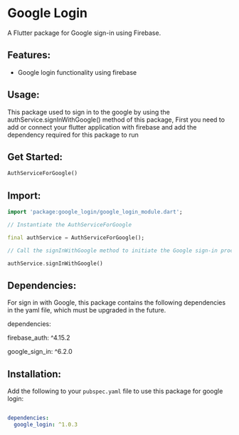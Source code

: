 # Google Login

A Flutter package for Google sign-in using Firebase.

## Features:
- Google login functionality using firebase
  
## Usage:

This package used to sign in to the google by using the authService.signInWithGoogle() method of this package,
First you need to add or connect your flutter application with firebase and add the dependency required for this package to run

## Get Started:

```dart
AuthServiceForGoogle()
```
## Import:
```dart
import 'package:google_login/google_login_module.dart';

// Instantiate the AuthServiceForGoogle

final authService = AuthServiceForGoogle();

// Call the signInWithGoogle method to initiate the Google sign-in process

authService.signInWithGoogle()
```

## Dependencies:

For sign in with Google, this package contains the following dependencies in the yaml file, which must be upgraded in the future.

dependencies:

firebase_auth: ^4.15.2

google_sign_in: ^6.2.0

## Installation:

Add the following to your `pubspec.yaml` file to use this package for google login:

```yaml

dependencies:
  google_login: ^1.0.3

